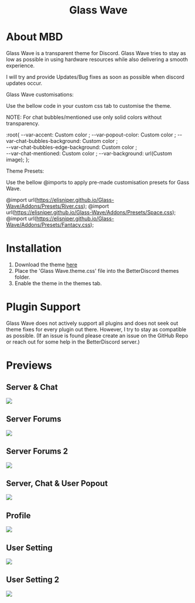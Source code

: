 <h1 align="center">Glass Wave</h1>

# About MBD

Glass Wave is a transparent theme for Discord. Glass Wave tries to stay as low as possible in using hardware resources while also delivering a smooth experience. 

I will try and provide Updates/Bug fixes as soon as possible when discord updates occur.

Glass Wave customisations: 

Use the bellow code in your custom css tab to customise the theme.

NOTE: For chat bubbles/mentioned use only solid colors without transparency.

:root{ --var-accent: Custom color ; 
--var-popout-color: Custom color ; 
--var-chat-bubbles-background: Custom color ;  
--var-chat-bubbles-edge-background: Custom color ;  
--var-chat-mentioned: Custom color ;
--var-background: url(Custom image);
};

Theme Presets:

Use the bellow @imports to apply pre-made customisation presets for Gass Wave.

@import url(https://elisniper.github.io/Glass-Wave/Addons/Presets/River.css);
@import url(https://elisniper.github.io/Glass-Wave/Addons/Presets/Space.css);
@import url(https://elisniper.github.io/Glass-Wave/Addons/Presets/Fantacy.css);

# Installation

1. Download the theme [here](https://github.com/Elisniper/Glass-Wave)
2. Place the 'Glass Wave.theme.css' file into the BetterDiscord themes folder.
3. Enable the theme in the themes tab.

# Plugin Support
Glass Wave does not actively support all plugins and does not seek out theme fixes for every plugin out there. However, I try to stay as compatible as possible. (If an issue is found please create an issue on the GitHub Repo or reach out for some help in the BetterDiscord server.)

# Previews

## Server & Chat
![](https://github.com/Elisniper/Glass-Wave/blob/master/resources/Image%201.PNG?raw=true)
## Server Forums
![](https://github.com/Elisniper/Glass-Wave/blob/master/resources/Image%202.PNG?raw=true)
## Server Forums 2
![](https://github.com/Elisniper/Glass-Wave/blob/master/resources/Image%203.PNG?raw=true)
## Server, Chat & User Popout
![](https://github.com/Elisniper/Glass-Wave/blob/master/resources/Image%204.PNG?raw=true)
## Profile
![](https://github.com/Elisniper/Glass-Wave/blob/master/resources/Image%205.PNG?raw=true)
## User Setting
![](https://github.com/Elisniper/Glass-Wave/blob/master/resources/Image%206.PNG?raw=true)
## User Setting 2
![](https://github.com/Elisniper/Glass-Wave/blob/master/resources/Image%207.PNG?raw=true)